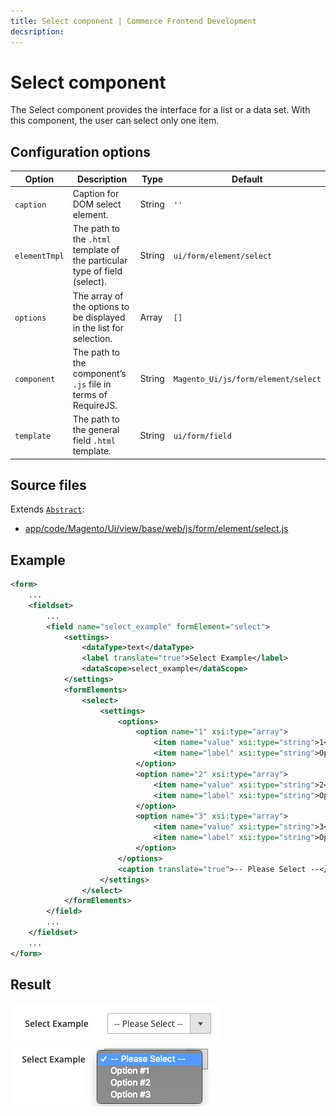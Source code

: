 ```yaml
---
title: Select component | Commerce Frontend Development
decsription:
---
```


# Select component

The Select component provides the interface for a list or a data set. With this component, the user can select only one item.

## Configuration options

| Option | Description | Type | Default |
| --- | --- | --- | --- |
| `caption` | Caption for DOM select element. | String | `''` |
| `elementTmpl` | The path to the `.html` template of the particular type of field (select). | String | `ui/form/element/select` |
| `options` | The array of the options to be displayed in the list for selection. | Array | `[]` |
| `component` | The path to the component’s `.js` file in terms of RequireJS. | String | `Magento_Ui/js/form/element/select` |
| `template` | The path to the general field `.html` template. | String | `ui/form/field` |

## Source files

Extends [`Abstract`](https://github.com/magento/magento2/blob/2.4/app/code/Magento/Ui/view/base/web/js/form/element/abstract.js):

-  [app/code/Magento/Ui/view/base/web/js/form/element/select.js](https://github.com/magento/magento2/blob/2.4/app/code/Magento/Ui/view/base/web/js/form/element/select.js)

## Example

```xml
<form>
    ...
    <fieldset>
        ...
        <field name="select_example" formElement="select">
            <settings>
                <dataType>text</dataType>
                <label translate="true">Select Example</label>
                <dataScope>select_example</dataScope>
            </settings>
            <formElements>
                <select>
                    <settings>
                        <options>
                            <option name="1" xsi:type="array">
                                <item name="value" xsi:type="string">1</item>
                                <item name="label" xsi:type="string">Option #1</item>
                            </option>
                            <option name="2" xsi:type="array">
                                <item name="value" xsi:type="string">2</item>
                                <item name="label" xsi:type="string">Option #2</item>
                            </option>
                            <option name="3" xsi:type="array">
                                <item name="value" xsi:type="string">3</item>
                                <item name="label" xsi:type="string">Option #3</item>
                            </option>
                        </options>
                        <caption translate="true">-- Please Select --</caption>
                    </settings>
                </select>
            </formElements>
        </field>
        ...
    </fieldset>
    ...
</form>
```

## Result

![Select Component Example](../_images/ui-components/ui-select-result.png)
![Select Component Options Example](../_images/ui-components/ui-select-options-result.png)
